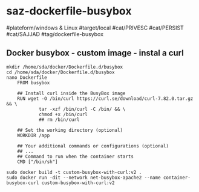 # saz-dockerfile-busybox

#plateform/windows & Linux
#target/local
#cat/PRIVESC
#cat/PERSIST
#cat/SAJJAD
#tag/dockerfile-busybox


## Docker busybox - custom image - instal a curl
```
mkdir /home/sda/docker/Dockerfile.d/busybox
cd /home/sda/docker/Dockerfile.d/busybox
nano Dockerfile
    FROM busybox

    ## Install curl inside the BusyBox image
    RUN wget -O /bin/curl https://curl.se/download/curl-7.82.0.tar.gz && \
            tar -xzf /bin/curl -C /bin/ && \
            chmod +x /bin/curl
            ## rm /bin/curl

    ## Set the working directory (optional)
    WORKDIR /app

    ## Your additional commands or configurations (optional)
    ## ...
    ## Command to run when the container starts
    CMD ["/bin/sh"]

sudo docker build -t custom-busybox-with-curl:v2 .
sudo docker run -dit --network net-busybox-apache2 --name container-busybox-curl custom-busybox-with-curl:v2
```
